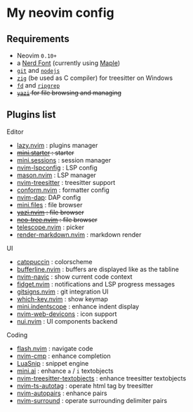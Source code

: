 # My neovim config

## Requirements

- Neovim `0.10+`
- a [Nerd Font](https://www.nerdfonts.com/) (currently using [Maple](https://github.com/subframe7536/maple-font))
- [`git`](https://git-scm.com/) and [`nodejs`](https://nodejs.org/)
- [`zig`](https://ziglang.org/) (be used as C compiler) for treesitter on Windows
- [`fd`](https://github.com/sharkdp/fd) and [`ripgrep`](https://github.com/BurntSushi/ripgrep)
- ~~[`yazi`](https://yazi-rs.github.io/) for file browsing and managing~~

## Plugins list

Editor

- [lazy.nvim](https://github.com/folke/lazy.nvim) : plugins manager
- ~~[mini.starter](https://github.com/echasnovski/mini.starter) : starter~~
- [mini.sessions](https://github.com/echasnovski/mini.sessions) : session manager
- [nvim-lspconfig](https://github.com/neovim/nvim-lspconfig) : LSP config
- [mason.nvim](https://github.com/williamboman/mason.nvim) : LSP manager
- [nvim-treesitter](https://github.com/nvim-treesitter/nvim-treesitter) : treesitter support
- [conform.nvim](https://github.com/stevearc/conform.nvim) : formatter config
- [nvim-dap](https://github.com/mfussenegger/nvim-dap): DAP config
- [mini.files](https://github.com/echasnovski/mini.files) : file browser
- ~~[yazi.nvim](https://github.com/mikavilpas/yazi.nvim) : file browser~~
- ~~[neo-tree.nvim](https://github.com/nvim-neo-tree/neo-tree.nvim) : file browser~~
- [telescope.nvim](https://github.com/nvim-telescope/telescope.nvim) : picker
- [render-markdown.nvim](https://github.com/MeanderingProgrammer/render-markdown.nvim) : markdown render

UI

- [catppuccin](https://github.com/catppuccin/nvim) : colorscheme
- [bufferline.nvim](https://github.com/akinsho/bufferline.nvim) : buffers are displayed like as the tabline
- [nvim-navic](https://github.com/SmiteshP/nvim-navic) : show current code context
- [fidget.nvim](https://github.com/j-hui/fidget.nvim) : notifications and LSP progress messages
- [gitsigns.nvim](https://github.com/lewis6991/gitsigns.nvim) : git integration UI
- [which-key.nvim](https://github.com/folke/which-key.nvim) : show keymap
- [mini.indentscope](https://github.com/echasnovski/mini.indentscope) : enhance indent display
- [nvim-web-devicons](https://github.com/nvim-tree/nvim-web-devicons) : icon support
- [nui.nvim](https://github.com/echasnovski/mini.starter) : UI components backend

Coding

- [flash.nvim](https://github.com/folke/flash.nvim) : navigate code
- [nvim-cmp](https://github.com/hrsh7th/nvim-cmp) : enhance completion
- [LuaSnip](https://github.com/L3MON4D3/LuaSnip) : snippet engine
- [mini.ai](https://github.com/echasnovski/mini.ai) : enhance `a` / `i` textobjects
- [nvim-treesitter-textobjects](https://github.com/nvim-treesitter/nvim-treesitter-textobjects) : enhance treesitter textobjects
- [nvim-ts-autotag](https://github.com/windwp/nvim-ts-autotag) : operate html tag by treesitter
- [nvim-autopairs](https://github.com/windwp/nvim-autopairs) : enhance pairs
- [nvim-surround](https://github.com/kylechui/nvim-surround) : operate surrounding delimiter pairs

